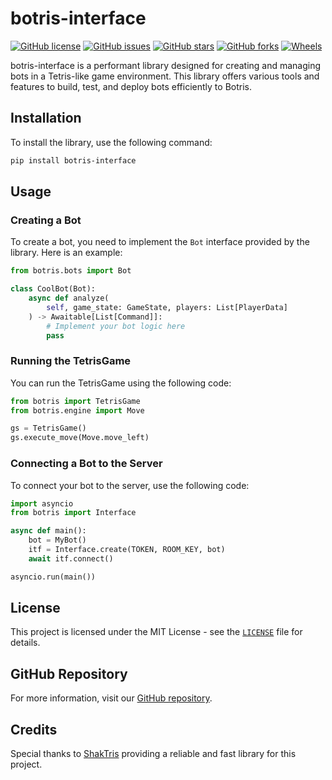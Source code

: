 # botris-interface

[![GitHub license](https://img.shields.io/github/license/lunathanael/botris-interface)](https://github.com/lunathanael/botris-interface/blob/main/LICENSE)
[![GitHub issues](https://img.shields.io/github/issues/lunathanael/botris-interface)](https://github.com/lunathanael/botris-interface/issues)
[![GitHub stars](https://img.shields.io/github/stars/lunathanael/botris-interface?style=social)](https://github.com/lunathanael/botris-interface/stargazers)
[![GitHub forks](https://img.shields.io/github/forks/lunathanael/botris-interface?style=social)](https://github.com/lunathanael/botris-interface/network/members)
[![Wheels](https://github.com/lunathanael/botris-interface/actions/workflows/build_wheels.yml/badge.svg)](https://github.com/lunathanael/botris-interface/actions/workflows/build_wheels.yml)

botris-interface is a performant library designed for creating and managing bots in a Tetris-like game environment. This library offers various tools and features to build, test, and deploy bots efficiently to Botris.

## Installation

To install the library, use the following command:

```sh
pip install botris-interface
```

## Usage

### Creating a Bot

To create a bot, you need to implement the `Bot` interface provided by the library. Here is an example:

```python
from botris.bots import Bot

class CoolBot(Bot):
    async def analyze(
        self, game_state: GameState, players: List[PlayerData]
    ) -> Awaitable[List[Command]]:
        # Implement your bot logic here
        pass
```

### Running the TetrisGame

You can run the TetrisGame using the following code:

```python
from botris import TetrisGame
from botris.engine import Move

gs = TetrisGame()
gs.execute_move(Move.move_left)
```

### Connecting a Bot to the Server

To connect your bot to the server, use the following code:

```python
import asyncio
from botris import Interface

async def main():
    bot = MyBot()
    itf = Interface.create(TOKEN, ROOM_KEY, bot)
    await itf.connect()

asyncio.run(main())
```

## License

This project is licensed under the MIT License - see the [`LICENSE`](command:_github.copilot.openRelativePath?%5B%7B%22scheme%22%3A%22file%22%2C%22authority%22%3A%22%22%2C%22path%22%3A%22%2FC%3A%2FUsers%2Flunat%2FDesktop%2Fbotris-interface%2FLICENSE%22%2C%22query%22%3A%22%22%2C%22fragment%22%3A%22%22%7D%5D "c:\Users\lunat\Desktop\botris-interface\LICENSE") file for details.

## GitHub Repository

For more information, visit our [GitHub repository](https://github.com/lunathanael/botris-interface).

## Credits

Special thanks to [ShakTris](https://github.com/shakkar23/ShakTrisLib) providing a reliable and fast library for this project.
